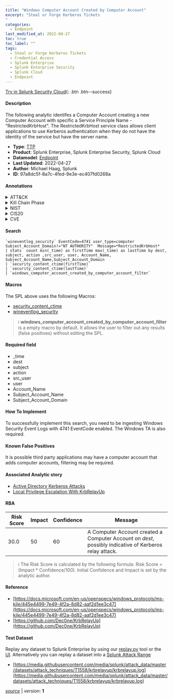 ```yaml
---
title: "Windows Computer Account Created by Computer Account"
excerpt: "Steal or Forge Kerberos Tickets
"
categories:
  - Endpoint
last_modified_at: 2022-04-27
toc: true
toc_label: ""
tags:
  - Steal or Forge Kerberos Tickets
  - Credential Access
  - Splunk Enterprise
  - Splunk Enterprise Security
  - Splunk Cloud
  - Endpoint
---
```




[Try in Splunk Security Cloud](https://www.splunk.com/en_us/products/cyber-security.html){: .btn .btn--success}

#### Description

The following analytic identifes a Computer Account creating a new Computer Account with specific a Service Principle Name - "RestrictedKrbHost". The RestrictedKrbHost service class allows client applications to use Kerberos authentication when they do not have the identity of the service but have the server name.

- **Type**: [TTP](https://github.com/splunk/security_content/wiki/Detection-Analytic-Types)
- **Product**: Splunk Enterprise, Splunk Enterprise Security, Splunk Cloud
- **Datamodel**: [Endpoint](https://docs.splunk.com/Documentation/CIM/latest/User/Endpoint)
- **Last Updated**: 2022-04-27
- **Author**: Michael Haag, Splunk
- **ID**: 97a8dc5f-8a7c-4fed-9e3e-ec407fd0268a


#### Annotations

<details>
  <summary>ATT&CK</summary>

<div markdown="1">


| ID             | Technique        |  Tactic             |
| -------------- | ---------------- |-------------------- |
| [T1558](https://attack.mitre.org/techniques/T1558/) | Steal or Forge Kerberos Tickets | Credential Access |

</div>
</details>


<details>
  <summary>Kill Chain Phase</summary>

<div markdown="1">

* Exploitation


</div>
</details>


<details>
  <summary>NIST</summary>

<div markdown="1">

* DE.CM



</div>
</details>

<details>
  <summary>CIS20</summary>

<div markdown="1">

* CIS 3
* CIS 5
* CIS 16



</div>
</details>

<details>
  <summary>CVE</summary>

<div markdown="1">


</div>
</details>

#### Search 

```
`wineventlog_security` EventCode=4741 user_type=computer Subject_Account_Domain!="NT AUTHORITY"  Message=*RestrictedKrbHost* 
| stats  count min(_time) as firstTime max(_time) as lastTime by dest, subject, action ,src_user, user, Account_Name, Subject_Account_Name,Subject_Account_Domain 
| `security_content_ctime(firstTime)` 
| `security_content_ctime(lastTime)` 
| `windows_computer_account_created_by_computer_account_filter`
```

#### Macros
The SPL above uses the following Macros:
* [security_content_ctime](https://github.com/splunk/security_content/blob/develop/macros/security_content_ctime.yml)
* [wineventlog_security](https://github.com/splunk/security_content/blob/develop/macros/wineventlog_security.yml)

> :information_source:
> **windows_computer_account_created_by_computer_account_filter** is a empty macro by default. It allows the user to filter out any results (false positives) without editing the SPL.

#### Required field
* _time
* dest
* subject
* action
* src_user
* user
* Account_Name
* Subject_Account_Name
* Subject_Account_Domain


#### How To Implement
To successfully implement this search, you need to be ingesting Windows Security Event Logs with 4741 EventCode enabled. The Windows TA is also required.

#### Known False Positives
It is possible third party applications may have a computer account that adds computer accounts, filtering may be required.

#### Associated Analytic story
* [Active Directory Kerberos Attacks](/stories/active_directory_kerberos_attacks)
* [Local Privilege Escalation With KrbRelayUp](/stories/local_privilege_escalation_with_krbrelayup)




#### RBA

| Risk Score  | Impact      | Confidence   | Message      |
| ----------- | ----------- |--------------|--------------|
| 30.0 | 50 | 60 | A Computer Account created a Computer Account on $dest$, possibly indicative of Kerberos relay attack. |


> :information_source:
> The Risk Score is calculated by the following formula: Risk Score = (Impact * Confidence/100). Initial Confidence and Impact is set by the analytic author. 

#### Reference

* [https://docs.microsoft.com/en-us/openspecs/windows_protocols/ms-kile/445e4499-7e49-4f2a-8d82-aaf2d1ee3c47](https://docs.microsoft.com/en-us/openspecs/windows_protocols/ms-kile/445e4499-7e49-4f2a-8d82-aaf2d1ee3c47)
* [https://github.com/Dec0ne/KrbRelayUp](https://github.com/Dec0ne/KrbRelayUp)



#### Test Dataset
Replay any dataset to Splunk Enterprise by using our [replay.py](https://github.com/splunk/attack_data#using-replaypy) tool or the [UI](https://github.com/splunk/attack_data#using-ui).
Alternatively you can replay a dataset into a [Splunk Attack Range](https://github.com/splunk/attack_range#replay-dumps-into-attack-range-splunk-server)


* [https://media.githubusercontent.com/media/splunk/attack_data/master/datasets/attack_techniques/T1558/krbrelayup/krbrelayup.log](https://media.githubusercontent.com/media/splunk/attack_data/master/datasets/attack_techniques/T1558/krbrelayup/krbrelayup.log)



[*source*](https://github.com/splunk/security_content/tree/develop/detections/endpoint/windows_computer_account_created_by_computer_account.yml) \| *version*: **1**